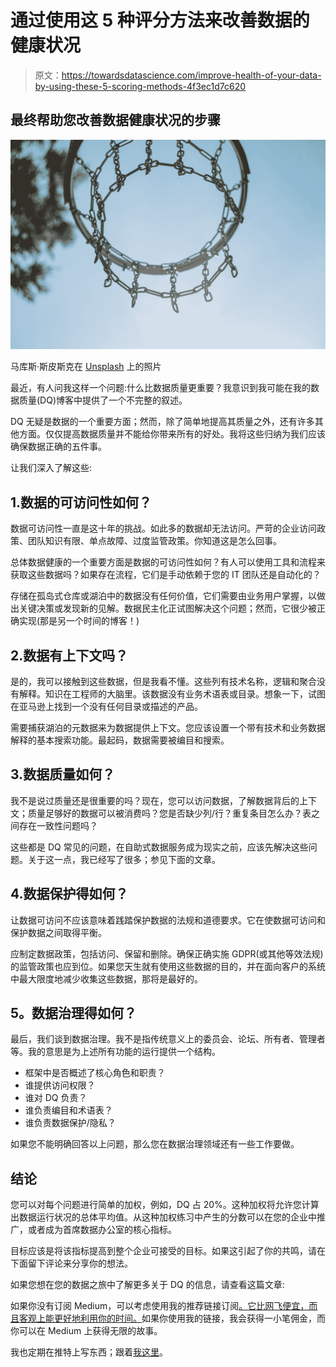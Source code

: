 # 通过使用这 5 种评分方法来改善数据的健康状况

> 原文：<https://towardsdatascience.com/improve-health-of-your-data-by-using-these-5-scoring-methods-4f3ec1d7c620>

## 最终帮助您改善数据健康状况的步骤

![](img/346b9d9e29487f39f455455c080c47da.png)

马库斯·斯皮斯克在 [Unsplash](https://unsplash.com?utm_source=medium&utm_medium=referral) 上的照片

最近，有人问我这样一个问题:什么比数据质量更重要？我意识到我可能在我的数据质量(DQ)博客中提供了一个不完整的叙述。

DQ 无疑是数据的一个重要方面；然而，除了简单地提高其质量之外，还有许多其他方面。仅仅提高数据质量并不能给你带来所有的好处。我将这些归纳为我们应该确保数据正确的五件事。

让我们深入了解这些:

## 1.数据的可访问性如何？

数据可访问性一直是这十年的挑战。如此多的数据却无法访问。严苛的企业访问政策、团队知识有限、单点故障、过度监管政策。你知道这是怎么回事。

总体数据健康的一个重要方面是数据的可访问性如何？有人可以使用工具和流程来获取这些数据吗？如果存在流程，它们是手动依赖于您的 IT 团队还是自动化的？

存储在孤岛式仓库或湖泊中的数据没有任何价值，它们需要由业务用户掌握，以做出关键决策或发现新的见解。数据民主化正试图解决这个问题；然而，它很少被正确实现(那是另一个时间的博客！)

## 2.数据有上下文吗？

是的，我可以接触到这些数据，但是我看不懂。这些列有技术名称，逻辑和聚合没有解释。知识在工程师的大脑里。该数据没有业务术语表或目录。想象一下，试图在亚马逊上找到一个没有任何目录或描述的产品。

需要捕获湖泊的元数据来为数据提供上下文。您应该设置一个带有技术和业务数据解释的基本搜索功能。最起码，数据需要被编目和搜索。

## 3.数据质量如何？

我不是说过质量还是很重要的吗？现在，您可以访问数据，了解数据背后的上下文；质量足够好的数据可以被消费吗？您是否缺少列/行？重复条目怎么办？表之间存在一致性问题吗？

这些都是 DQ 常见的问题，在自助式数据服务成为现实之前，应该先解决这些问题。关于这一点，我已经写了很多；参见下面的文章。

</apply-data-quality-checks-at-these-5-points-in-your-data-journey-b80c59fd7758>  

## 4.数据保护得如何？

让数据可访问不应该意味着践踏保护数据的法规和道德要求。它在使数据可访问和保护数据之间取得平衡。

应制定数据政策，包括访问、保留和删除。确保正确实施 GDPR(或其他等效法规)的监管政策也应到位。如果您天生就有使用这些数据的目的，并在面向客户的系统中最大限度地减少收集这些数据，那将是最好的。

## **5。数据治理得如何？**

最后，我们谈到数据治理。我不是指传统意义上的委员会、论坛、所有者、管理者等。我的意思是为上述所有功能的运行提供一个结构。

*   框架中是否概述了核心角色和职责？
*   谁提供访问权限？
*   谁对 DQ 负责？
*   谁负责编目和术语表？
*   谁负责数据保护/隐私？

如果您不能明确回答以上问题，那么您在数据治理领域还有一些工作要做。

## 结论

您可以对每个问题进行简单的加权，例如，DQ 占 20%。这种加权将允许您计算出数据运行状况的总体平均值。从这种加权练习中产生的分数可以在您的企业中推广，或者成为首席数据办公室的核心指标。

目标应该是将该指标提高到整个企业可接受的目标。如果这引起了你的共鸣，请在下面留下评论来分享你的想法。

如果您想在您的数据之旅中了解更多关于 DQ 的信息，请查看这篇文章:

</top-15-most-common-data-quality-issues-and-how-to-fix-them-c1ef0854dca6>  

如果你没有订阅 Medium，可以考虑使用我的推荐链接订阅[。它比网飞便宜，而且客观上能更好地利用你的时间。](https://hanzalaqureshi.medium.com/membership)如果你使用我的链接，我会获得一小笔佣金，而你可以在 Medium 上获得无限的故事。

我也定期在推特上写东西；跟着[我这里](https://twitter.com/hanzalaqureshi_)。